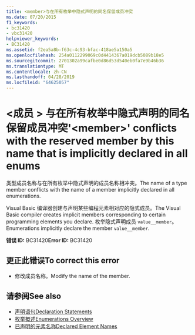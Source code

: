 ```yaml
---
title: <member>与在所有枚举中隐式声明的同名保留成员冲突
ms.date: 07/20/2015
f1_keywords:
- bc31420
- vbc31420
helpviewer_keywords:
- BC31420
ms.assetid: f2ea5a8b-f63c-4c93-bfac-418ae5a150a5
ms.openlocfilehash: 254a0112299069c0d4414367a019dcb5089b18e5
ms.sourcegitcommit: 2701302a99cafbe0d86d53d540eb0fa7e9b46b36
ms.translationtype: MT
ms.contentlocale: zh-CN
ms.lasthandoff: 04/28/2019
ms.locfileid: "64625057"
---
```

# <a name="member-conflicts-with-the-reserved-member-by-this-name-that-is-implicitly-declared-in-all-enums"></a><span data-ttu-id="3783e-102">\<成员 > 与在所有枚举中隐式声明的同名保留成员冲突</span><span class="sxs-lookup"><span data-stu-id="3783e-102">'\<member>' conflicts with the reserved member by this name that is implicitly declared in all enums</span></span>
<span data-ttu-id="3783e-103">类型成员名称与在所有枚举中隐式声明的成员名称相冲突。</span><span class="sxs-lookup"><span data-stu-id="3783e-103">The name of a type member conflicts with the name of a member implicitly declared in all enumerations.</span></span>  
  
 <span data-ttu-id="3783e-104">Visual Basic 编译器创建与声明某些编程元素相对应的隐式成员。</span><span class="sxs-lookup"><span data-stu-id="3783e-104">The Visual Basic compiler creates implicit members corresponding to certain programming elements you declare.</span></span> <span data-ttu-id="3783e-105">枚举隐式声明成员 `value__member`。</span><span class="sxs-lookup"><span data-stu-id="3783e-105">Enumerations implicitly declare the member `value__member`.</span></span>  
  
 <span data-ttu-id="3783e-106">**错误 ID:** BC31420</span><span class="sxs-lookup"><span data-stu-id="3783e-106">**Error ID:** BC31420</span></span>  
  
## <a name="to-correct-this-error"></a><span data-ttu-id="3783e-107">更正此错误</span><span class="sxs-lookup"><span data-stu-id="3783e-107">To correct this error</span></span>  
  
- <span data-ttu-id="3783e-108">修改成员名称。</span><span class="sxs-lookup"><span data-stu-id="3783e-108">Modify the name of the member.</span></span>  
  
## <a name="see-also"></a><span data-ttu-id="3783e-109">请参阅</span><span class="sxs-lookup"><span data-stu-id="3783e-109">See also</span></span>

- [<span data-ttu-id="3783e-110">声明语句</span><span class="sxs-lookup"><span data-stu-id="3783e-110">Declaration Statements</span></span>](~/docs/visual-basic/programming-guide/language-features/statements.md#declaration-statements)
- [<span data-ttu-id="3783e-111">枚举概述</span><span class="sxs-lookup"><span data-stu-id="3783e-111">Enumerations Overview</span></span>](../../visual-basic/programming-guide/language-features/constants-enums/enumerations-overview.md)
- [<span data-ttu-id="3783e-112">已声明的元素名称</span><span class="sxs-lookup"><span data-stu-id="3783e-112">Declared Element Names</span></span>](../../visual-basic/programming-guide/language-features/declared-elements/declared-element-names.md)
